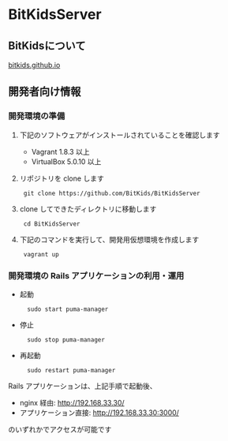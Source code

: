 # BitKidsServer

## BitKidsについて

[bitkids.github.io](http://bitkids.github.io/)

## 開発者向け情報

### 開発環境の準備

1. 下記のソフトウェアがインストールされていることを確認します

    * Vagrant 1.8.3 以上
    * VirtualBox 5.0.10 以上

2. リポジトリを clone します

        git clone https://github.com/BitKids/BitKidsServer

3. clone してできたディレクトリに移動します

        cd BitKidsServer

4. 下記のコマンドを実行して、開発用仮想環境を作成します

        vagrant up

### 開発環境の Rails アプリケーションの利用・運用

* 起動

        sudo start puma-manager

* 停止

        sudo stop puma-manager

* 再起動

        sudo restart puma-manager

Rails アプリケーションは、上記手順で起動後、

* nginx 経由: http://192.168.33.30/
* アプリケーション直接: http://192.168.33.30:3000/

のいずれかでアクセスが可能です
